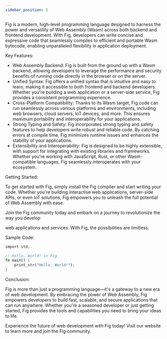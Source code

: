 ```yaml
---
sidebar_position: 1
---
```


Fig is a modern, high-level programming language designed to harness the power and versatility of Web Assembly (Wasm) across both backend and frontend development. With Fig, developers can write concise and expressive code that seamlessly compiles to efficient and portable Wasm bytecode, enabling unparalleled flexibility in application deployment.

Key Features:
   * Web Assembly Backend: Fig is built from the ground up with a Wasm backend, allowing developers to leverage the performance and security benefits of running code directly in the browser or on the server.
   * Unified Syntax: Fig offers a unified syntax that is intuitive and easy to learn, making it accessible to both frontend and backend developers. Whether you're building a web application or a server-side service, Fig provides a consistent programming experience.
   * Cross-Platform Compatibility: Thanks to its Wasm target, Fig code can run seamlessly across various platforms and environments, including web browsers, cloud servers, IoT devices, and more. This ensures maximum portability and interoperability for your applications.
   * Strong Typing and Safety: Fig incorporates strong typing and safety features to help developers write robust and reliable code. By catching errors at compile time, Fig minimizes runtime issues and enhances the stability of your applications.
   * Extensibility and Interoperability: Fig is designed to be highly extensible, with support for integrating with existing libraries and frameworks. Whether you're working with JavaScript, Rust, or other Wasm-compatible languages, Fig seamlessly interoperates with your ecosystem.

Getting Started:

To get started with Fig, simply install the Fig compiler and start writing your code. Whether you're building interactive web applications, server-side APIs, or even IoT solutions, Fig empowers you to unleash the full potential of Web Assembly with ease.

Join the Fig community today and embark on a journey to revolutionize the way you develop

web applications and services. With Fig, the possibilities are limitless.

Sample Code:

```rust
import std;

// Hello, World! in Fig
fn main() {
    print_str("Hello, World!");
}
```

Conclusion:

Fig is more than just a programming language—it's a gateway to a new era of web development. By embracing the power of Web Assembly, Fig empowers developers to build fast, scalable, and secure applications that can run anywhere. Whether you're a seasoned developer or just getting started, Fig provides the tools and capabilities you need to bring your ideas to life.


Experience the future of web development with Fig today! Visit our website to learn more and join the Fig community.
